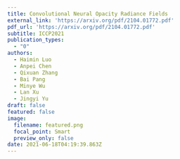 ```yaml
---
title: Convolutional Neural Opacity Radiance Fields
external_link: 'https://arxiv.org/pdf/2104.01772.pdf'
pdf_url: 'https://arxiv.org/pdf/2104.01772.pdf'
subtitle: ICCP2021
publication_types:
  - "0"
authors:
  - Haimin Luo
  - Anpei Chen
  - Qixuan Zhang
  - Bai Pang
  - Minye Wu
  - Lan Xu
  - Jingyi Yu
draft: false
featured: false
image:
  filename: featured.png
  focal_point: Smart
  preview_only: false
date: 2021-06-18T04:19:39.863Z
---
```


